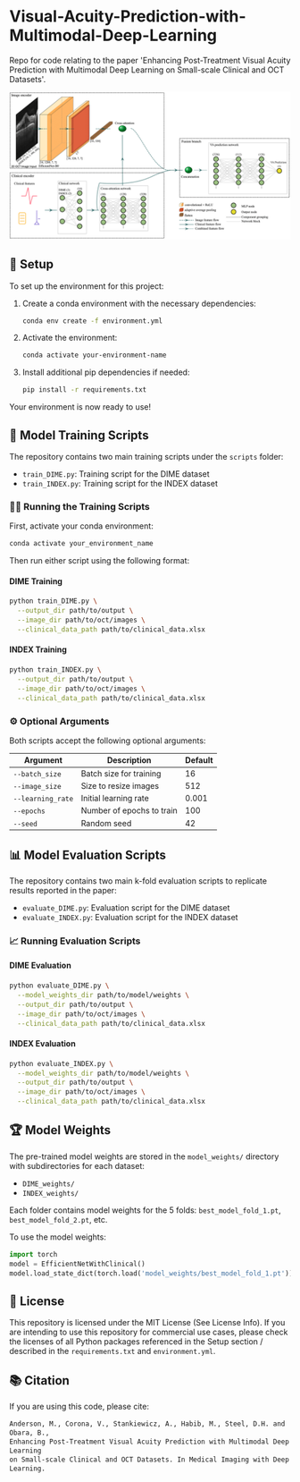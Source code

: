 # Visual-Acuity-Prediction-with-Multimodal-Deep-Learning

Repo for code relating to the paper 'Enhancing Post-Treatment Visual Acuity Prediction with Multimodal Deep Learning on Small-scale Clinical and OCT Datasets'.

![Architecture Draft](model_architecture.png)

## 🚀 Setup

To set up the environment for this project:

1. Create a conda environment with the necessary dependencies:
   ```bash
   conda env create -f environment.yml
   ```

2. Activate the environment:
   ```bash
   conda activate your-environment-name
   ```

3. Install additional pip dependencies if needed:
   ```bash
   pip install -r requirements.txt
   ```

Your environment is now ready to use!

## 🔬 Model Training Scripts

The repository contains two main training scripts under the `scripts` folder:

- `train_DIME.py`: Training script for the DIME dataset
- `train_INDEX.py`: Training script for the INDEX dataset

### 🏃‍♂️ Running the Training Scripts

First, activate your conda environment:
```bash
conda activate your_environment_name
```

Then run either script using the following format:

#### DIME Training
```bash
python train_DIME.py \
  --output_dir path/to/output \
  --image_dir path/to/oct/images \
  --clinical_data_path path/to/clinical_data.xlsx
```

#### INDEX Training
```bash
python train_INDEX.py \
  --output_dir path/to/output \
  --image_dir path/to/oct/images \
  --clinical_data_path path/to/clinical_data.xlsx
```

### ⚙️ Optional Arguments

Both scripts accept the following optional arguments:

| Argument | Description | Default |
|----------|-------------|---------|
| `--batch_size` | Batch size for training | 16 |
| `--image_size` | Size to resize images | 512 |
| `--learning_rate` | Initial learning rate | 0.001 |
| `--epochs` | Number of epochs to train | 100 |
| `--seed` | Random seed | 42 |

## 📊 Model Evaluation Scripts

The repository contains two main k-fold evaluation scripts to replicate results reported in the paper:

- `evaluate_DIME.py`: Evaluation script for the DIME dataset
- `evaluate_INDEX.py`: Evaluation script for the INDEX dataset

### 📈 Running Evaluation Scripts

#### DIME Evaluation
```bash
python evaluate_DIME.py \
  --model_weights_dir path/to/model/weights \
  --output_dir path/to/output \
  --image_dir path/to/oct/images \
  --clinical_data_path path/to/clinical_data.xlsx
```

#### INDEX Evaluation
```bash
python evaluate_INDEX.py \
  --model_weights_dir path/to/model/weights \
  --output_dir path/to/output \
  --image_dir path/to/oct/images \
  --clinical_data_path path/to/clinical_data.xlsx
```

## 🏆 Model Weights

The pre-trained model weights are stored in the `model_weights/` directory with subdirectories for each dataset:
- `DIME_weights/`
- `INDEX_weights/`

Each folder contains model weights for the 5 folds: `best_model_fold_1.pt`, `best_model_fold_2.pt`, etc.

To use the model weights:

```python
import torch
model = EfficientNetWithClinical()
model.load_state_dict(torch.load('model_weights/best_model_fold_1.pt'))
```

## 📜 License

This repository is licensed under the MIT License (See License Info). If you are intending to use this repository for commercial use cases, please check the licenses of all Python packages referenced in the Setup section / described in the `requirements.txt` and `environment.yml`.

## 📚 Citation

If you are using this code, please cite:

```
Anderson, M., Corona, V., Stankiewicz, A., Habib, M., Steel, D.H. and Obara, B., 
Enhancing Post-Treatment Visual Acuity Prediction with Multimodal Deep Learning 
on Small-scale Clinical and OCT Datasets. In Medical Imaging with Deep Learning.
```

